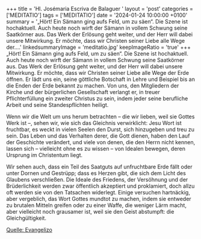 +++
title = 'Hl. Josémaria Escriva de Balaguer  '
layout = 'post'
categories = ['MEDITATIO']
tags = ['MEDITATIO']
date = '2024-01-24 10:00:00 +0100'
summary = '„Hört! Ein Sämann ging aufs Feld, um zu säen“. Die Szene ist hochaktuell. Auch heute noch wirft der Sämann in vollem Schwung seine Saatkörner aus. Das Werk der Erlösung geht weiter, und der Herr will dabei unsere Mitwirkung. Er möchte, dass wir Christen seiner Liebe alle Wege der....'
linkedsummaryImage = 'meditatio.jpg'
keepImageRatio = 'true'
+++
„Hört! Ein Sämann ging aufs Feld, um zu säen“. Die Szene ist hochaktuell. Auch heute noch wirft der Sämann in vollem Schwung seine Saatkörner aus. Das Werk der Erlösung geht weiter, und der Herr will dabei unsere Mitwirkung. Er möchte, dass wir Christen seiner Liebe alle Wege der Erde öffnen.<!--more--> Er lädt uns ein, seine göttliche Botschaft in Lehre und Beispiel bis an die Enden der Erde bekannt zu machen. Von uns, den Mitgliedern der Kirche und der bürgerlichen Gesellschaft verlangt er, in treuer Pflichterfüllung ein zweiter Christus zu sein, indem jeder seine berufliche Arbeit und seine Standespflichten heiligt.

Wenn wir die Welt um uns herum betrachten – die wir lieben, weil sie Gottes Werk ist –, sehen wir, wie sich das Gleichnis verwirklicht: Jesu Wort ist fruchtbar, es weckt in vielen Seelen den Durst, sich hinzugeben und treu zu sein. Das Leben und das Verhalten derer, die Gott dienen, haben den Lauf der Geschichte verändert, und viele von denen, die den Herrn nicht kennen, lassen sich – vielleicht ohne es zu wissen – von Idealen bewegen, deren Ursprung im Christentum liegt.

Wir sehen auch, dass ein Teil des Saatguts auf unfruchtbare Erde fällt oder unter Dornen und Gestrüpp; dass es Herzen gibt, die sich dem Licht des Glaubens verschließen. Die Ideale des Friedens, der Versöhnung und der Brüderlichkeit werden zwar öffentlich akzeptiert und proklamiert, doch allzu oft werden sie von den Tatsachen widerlegt. Einige versuchen hartnäckig, aber vergeblich, das Wort Gottes mundtot zu machen, indem sie entweder zu brutalen Mitteln greifen oder zu einer Waffe, die weniger Lärm macht, aber vielleicht noch grausamer ist, weil sie den Geist abstumpft: die Gleichgültigkeit.



[Quelle: Evangelizo](https://evangeliumtagfuertag.org/DE/gospel)
